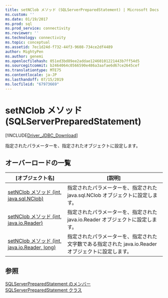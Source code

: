 ```yaml
---
title: setNClob メソッド (SQLServerPreparedStatement) | Microsoft Docs
ms.custom: ''
ms.date: 01/19/2017
ms.prod: sql
ms.prod_service: connectivity
ms.reviewer: ''
ms.technology: connectivity
ms.topic: conceptual
ms.assetid: 7ec1d24d-f732-44f3-9608-734ce2df4489
author: MightyPen
ms.author: genemi
ms.openlocfilehash: 051ed3bd89ee2addae12460101221443b7ff54d5
ms.sourcegitcommit: b2464064c0566590e486a3aafae6d67ce2645cef
ms.translationtype: MTE75
ms.contentlocale: ja-JP
ms.lasthandoff: 07/15/2019
ms.locfileid: "67973669"
---
```

# <a name="setnclob-method-sqlserverpreparedstatement"></a>setNClob メソッド (SQLServerPreparedStatement)
[!INCLUDE[Driver_JDBC_Download](../../../includes/driver_jdbc_download.md)]

  指定されたパラメーターを、指定されたオブジェクトに設定します。  
  
## <a name="overload-list"></a>オーバーロードの一覧  
  
|[オブジェクト名]|[説明]|  
|----------|-----------------|  
|[setNClob メソッド &#40;int, java.sql.NClob&#41;](../../../connect/jdbc/reference/setnclob-method-int-java-sql-nclob.md)|指定されたパラメーターを、指定された java.sql.NClob オブジェクトに設定します。|  
|[setNClob メソッド &#40;int, java.io.Reader&#41;](../../../connect/jdbc/reference/setnclob-method-int-java-io-reader.md)|指定されたパラメーターを、指定された java.io.Reader オブジェクトに設定します。|  
|[setNClob メソッド &#40;int, java.io.Reader, long&#41;](../../../connect/jdbc/reference/setnclob-method-int-java-io-reader-long.md)|指定されたパラメーターを、指定された文字数である指定された java.io.Reader オブジェクトに設定します。|  
  
## <a name="see-also"></a>参照  
 [SQLServerPreparedStatement のメンバー](../../../connect/jdbc/reference/sqlserverpreparedstatement-members.md)   
 [SQLServerPreparedStatement クラス](../../../connect/jdbc/reference/sqlserverpreparedstatement-class.md)  
  
  
